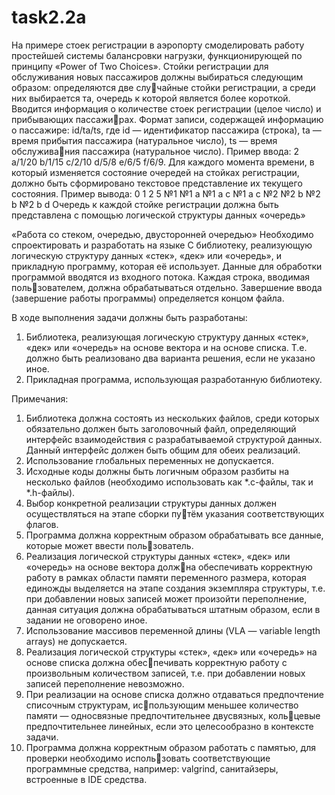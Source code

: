 # task2.2a

На примере стоек регистрации в аэропорту смоделировать работу простейшей системы балансровки нагрузки, функционирующей по принципу «Power of Two Choices». Стойки регистрации для обслуживания новых пассажиров должны выбираться следующим образом: определяются две случайные стойки регистрации, а среди них выбирается та, очередь к которой является более короткой. Вводится информация о количестве стоек регистрации (целое число) и прибывающих пассажирах. Формат записи, содержащей информацию о пассажире: id/ta/ts, где id — идентификатор пассажира (строка), ta — время прибытия пассажира (натуральное число), ts — время обслуживания пассажира (натуральное число).
Пример ввода: 2 a/1/20 b/1/15 c/2/10 d/5/8 e/6/5 f/6/9.
Для каждого момента времени, в который изменяется состояние очередей на стойках регистрации, должно быть сформировано текстовое представление их текущего состояния.
Пример вывода:
0   1   2      5
№1 №1 a №1 a c №1 a c
№2 №2 b №2 b   №2 b d
Очередь к каждой стойке регистрации должна быть представлена с помощью логической структуры данных «очередь»

«Работа со стеком, очередью, двусторонней очередью»
Необходимо спроектировать и разработать на языке C библиотеку, реализующую логическую структуру данных «стек», «дек» или «очередь», и прикладную программу, которая её использует. Данные для обработки программой вводятся из входного потока. Каждая строка, вводимая пользователем, должна обрабатываться отдельно. Завершение ввода (завершение работы программы) определяется концом файла.


В ходе выполнения задачи должны быть разработаны:
1. Библиотека, реализующая логическую структуру данных «стек», «дек» или «очередь» на основе вектора и на основе списка. Т.е. должно быть реализовано два варианта решения, если не указано иное.
2. Прикладная программа, использующая разработанную библиотеку.


Примечания:
1. Библиотека должна состоять из нескольких файлов, среди которых обязательно должен быть заголовочный файл, определяющий интерфейс взаимодействия с разрабатываемой структурой данных. Данный интерфейс должен быть общим для обеих реализаций.
2. Использование глобальных переменных не допускается.
3. Исходные коды должны быть логичным образом разбиты на несколько файлов (необходимо использовать как *.c-файлы, так и *.h-файлы).
4. Выбор конкретной реализации структуры данных должен осуществляться на этапе сборки путём указания соответствующих флагов.
5. Программа должна корректным образом обрабатывать все данные, которые может ввести пользователь.
6. Реализация логической структуры данных «стек», «дек» или «очередь» на основе вектора должна обеспечивать корректную работу в рамках области памяти переменного размера, которая единожды выделяется на этапе создания экземпляра структуры, т.е. при добавлении новых записей может произойти переполнение, данная ситуация должна обрабатываться штатным образом, если в задании не оговорено иное.
7. Использование массивов переменной длины (VLA — variable length arrays) не допускается.
8. Реализация логической структуры «стек», «дек» или «очередь» на основе списка должна обеспечивать корректную работу с произвольным количеством записей, т.е. при добавлении новых записей переполнение невозможно.
9. При реализации на основе списка должно отдаваться предпочтение списочным структурам, использующим меньшее количество памяти — односвязные предпочтительнее двусвязных, кольцевые предпочтительнее линейных, если это целесообразно в контексте задачи.
10. Программа должна корректным образом работать с памятью, для проверки необходимо использовать соответствующие программные средства, например: valgrind, санитайзеры, встроенные в IDE средства.
